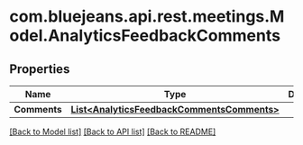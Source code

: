 # com.bluejeans.api.rest.meetings.Model.AnalyticsFeedbackComments
## Properties

Name | Type | Description | Notes
------------ | ------------- | ------------- | -------------
**Comments** | [**List&lt;AnalyticsFeedbackCommentsComments&gt;**](AnalyticsFeedbackCommentsComments.md) |  | [optional] 

[[Back to Model list]](../README.md#documentation-for-models) [[Back to API list]](../README.md#documentation-for-api-endpoints) [[Back to README]](../README.md)


